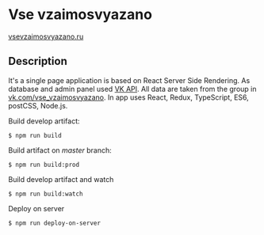# Vse vzaimosvyazano 
[vsevzaimosvyazano.ru](http://vsevzaimosvyazano.ru)

## Description
It's a single page application is based on React Server Side Rendering. As database and admin panel used [VK API](https://new.vk.com/dev/openapi). All data are taken from the group in [vk.com/vse_vzaimosvyazano](https://vk.com/vse_vzaimosvyazano).
In app uses React, Redux, TypeScript, ES6, postCSS, Node.js.

Build develop artifact:
```
$ npm run build
```
Build artifact on _master_ branch:
```
$ npm run build:prod
```

Build develop artifact and watch
```
$ npm run build:watch
```

Deploy on server
```
$ npm run deploy-on-server
```
